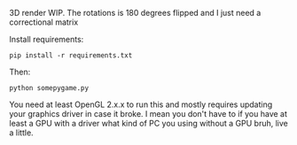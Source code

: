 3D render WIP. The rotations is 180 degrees flipped and I just need a correctional matrix

Install requirements:
```
pip install -r requirements.txt
```

Then:
```
python somepygame.py
```

You need at least OpenGL 2.x.x to run this and mostly requires updating your graphics driver in case it broke. I mean you don't have to if you have at least a GPU with a driver what kind of PC you using without a GPU bruh, live a little.
